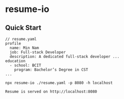 # resume-io

## Quick Start
```
// resume.yaml
profile
  name: Min Nam
  job: Full-stack Developer
  description: A dedicated full-stack developer ...
education
  - school: BCIT
    program: Bachelor’s Degree in CST
...
```
```
npx resume-io ./resume.yaml -p 8080 -h localhost
```
```
Resume is served on http://localhost:8080
```

